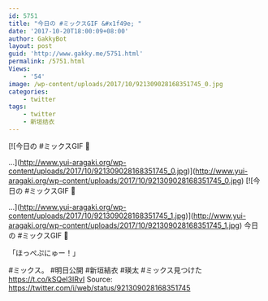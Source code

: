 ```yaml
---
id: 5751
title: "今日の #ミックスGIF &#x1f49e; "
date: '2017-10-20T18:00:09+08:00'
author: GakkyBot
layout: post
guid: 'http://www.gakky.me/5751.html'
permalink: /5751.html
Views:
    - '54'
image: /wp-content/uploads/2017/10/921309028168351745_0.jpg
categories:
    - twitter
tags:
    - twitter
    - 新垣结衣
---
```


[![今日の #ミックスGIF 💞

...](http://www.yui-aragaki.org/wp-content/uploads/2017/10/921309028168351745_0.jpg)](http://www.yui-aragaki.org/wp-content/uploads/2017/10/921309028168351745_0.jpg)
[![今日の #ミックスGIF 💞

...](http://www.yui-aragaki.org/wp-content/uploads/2017/10/921309028168351745_1.jpg)](http://www.yui-aragaki.org/wp-content/uploads/2017/10/921309028168351745_1.jpg)
今日の #ミックスGIF 💞

「ほっぺぷにゅー！」

\#ミックス。 #明日公開
\#新垣結衣 #瑛太
\#ミックス見つけた https://t.co/kSQeI3IRvI
Source: <https://twitter.com/i/web/status/921309028168351745>
